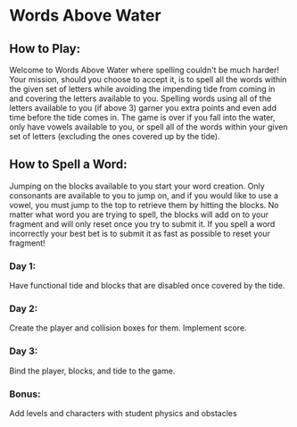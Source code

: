 # Words Above Water

## How to Play:
Welcome to Words Above Water where spelling couldn't be much harder! Your mission, should you choose to accept it, is to spell all the words within the given set of letters while avoiding the impending tide from coming in and covering the letters available to you. Spelling words using all of the letters available to you (if above 3) garner you extra points and even add time before the tide comes in.
The game is over if you fall into the water, only have vowels available to you, or spell all of the words within your given set of letters (excluding the ones covered up by the tide).

## How to Spell a Word:
Jumping on the blocks available to you start your word creation. Only consonants are available to you to jump on, and if you would like to use a vowel, you must jump to the top to retrieve them by hitting the blocks.
No matter what word you are trying to spell, the blocks will add on to your fragment and will only reset once you try to submit it. If you spell a word incorrectly your best bet is to submit it as fast as possible to reset your fragment!

### Day 1:
Have functional tide and blocks that are disabled once covered by the tide.

### Day 2:
Create the player and collision boxes for them. Implement score.

### Day 3:
Bind the player, blocks, and tide to the game.

### Bonus:
Add levels and characters with student physics and obstacles
